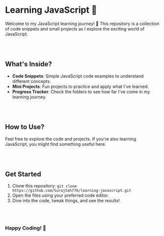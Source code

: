 # Learning JavaScript 🚀

Welcome to my JavaScript learning journey! 
🌟 This repository is a collection of code snippets and small projects as I explore the exciting world of JavaScript.

<br><br>

## What's Inside?

- **Code Snippets**: Simple JavaScript code examples to understand different concepts.
- **Mini Projects**: Fun projects to practice and apply what I've learned.
- **Progress Tracker**: Check the folders to see how far I've come in my learning journey.

<br><br>
## How to Use?

Feel free to explore the code and projects. If you're also learning JavaScript, you might find something useful here.

<br><br>

## Get Started

1. Clone this repository: `git clone https://github.com/SurajSah776/learning-javascript.git`
2. Open the files using your preferred code editor.
3. Dive into the code, tweak things, and see the results!

<br><br>
### Happy Coding! 🚀
